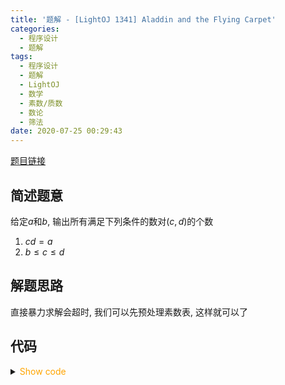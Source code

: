 ```yaml
---
title: '题解 - [LightOJ 1341] Aladdin and the Flying Carpet'
categories:
  - 程序设计
  - 题解
tags:
  - 程序设计
  - 题解
  - LightOJ
  - 数学
  - 素数/质数
  - 数论
  - 筛法
date: 2020-07-25 00:29:43
---
```

[题目链接](https://lightoj.com/volume_showproblem.php?problem=1341)

<!-- more -->

## 简述题意

给定$a$和$b$, 输出所有满足下列条件的数对$(c,d)$的个数

1. $cd=a$
1. $b\leqslant c\leqslant d$

## 解题思路

直接暴力求解会超时, 我们可以先预处理素数表, 这样就可以了

## 代码

<details>
<summary><font color='orange'>Show code</font></summary>

```cpp
/*
 * @Author: Tifa
 * @LastEditTime: 2020-07-25 00:29:43
 * @Description: LightOJ 1341
 */

#include <cstdio>
using i64 = int64_t;
const int N = 1e6 + 5;
int  pri[N], cnt_pri;
bool vis[N];
int main() {
  for (int i = 2; i < N; ++i)
    if (!vis[i]) {
      pri[++cnt_pri] = i;
      for (int j = 2; i * j < N; ++j) vis[i * j] = 1;
    }
  int kase;
  scanf("%d", &kase);
  for (int cnt = 1; cnt <= kase; ++cnt) {
    i64 area, a;
    scanf("%lld%lld", &area, &a);
    if (area < a * a) {
      printf("Case %d: 0\n", cnt);
      continue;
    }
    i64 n = area, sum = 1;
    for (i64 i = 1, ans; i <= cnt_pri && pri[i] * pri[i] <= n; ++i) {
      if (!(n % pri[i])) {
        ans = 0;
        while (!(n % pri[i])) {
          ++ans;
          n /= pri[i];
        }
        sum *= ans + 1;
      }
    }
    sum >>= n <= 1;
    for (i64 i = 1; i < a; ++i) if (!(area % i)) sum--;
    printf("Case %d: %lld\n", cnt, sum);
  }
  return 0;
}
```

</details>
